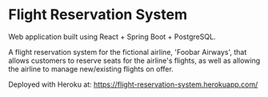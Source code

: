 # Flight Reservation System

Web application built using React + Spring Boot + PostgreSQL. 

A flight reservation system for the fictional airline, 'Foobar Airways', that allows customers to reserve seats for the airline's flights, as well as allowing the airline to manage new/existing flights on offer.

Deployed with Heroku at: https://flight-reservation-system.herokuapp.com/